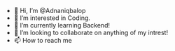 - 👋 Hi, I’m @Adnaniqbalop
- 👀 I’m interested in Coding.
- 🌱 I’m currently learning Backend!
- 💞️ I’m looking to collaborate on anything of my intrest!
- 📫 How to reach me 

<!---
Adnaniqbalop/Adnaniqbalop is a ✨ special ✨ repository because its `README.md` (this file) appears on your GitHub profile.
You can click the Preview link to take a look at your changes.
--->
